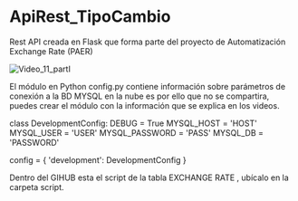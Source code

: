 # ApiRest_TipoCambio
Rest API creada en Flask que forma parte del proyecto de Automatización Exchange Rate (PAER)

![Video_11_partI](https://user-images.githubusercontent.com/7143758/224461481-e70f5685-368a-45dd-9088-2e25f3d37d75.png)


El módulo en Python config.py contiene información sobre parámetros de conexión a la BD MYSQL en la nube es por ello que no se compartira, puedes crear el módulo con la información que se explica en los videos.

class DevelopmentConfig:
    DEBUG = True
    MYSQL_HOST = 'HOST'
    MYSQL_USER = 'USER'
    MYSQL_PASSWORD = 'PASS'
    MYSQL_DB = 'PASSWORD'


config = {
    'development': DevelopmentConfig
}

Dentro del GIHUB esta el script de la tabla EXCHANGE RATE , ubícalo en la carpeta script.


